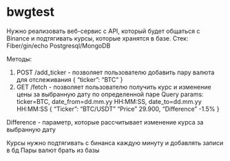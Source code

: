 # bwgtest
Нужно реализовать веб-сервис с API, который будет общаться с Binance и подтягивать курсы, которые хранятся в базе.
Стек:
Fiber/gin/echo
Postgresql/MongoDB

Методы:
1. POST /add_ticker - позволяет пользователю добавить пару валюта для отслеживания
   {
   “ticker”: “BTC”
   }
2. GET /fetch - позволяет пользователю получить курс и изменение цены за выбранную дату по определенной паре
   Query params: ticker=BTC, date_from=dd.mm.yy HH:MM:SS,  date_to=dd.mm.yy HH:MM:SS
   {
   “Ticker”: “BTC/USDT”
   “Price” 29.900,
   “Difference” -1.5%
   }

Difference - параметр, которые рассчитывает изменение курса за выбранную дату

Курсы нужно подтягивать с бинанса каждую минуту и добавлять записи в бд
Пары валют брать из базы